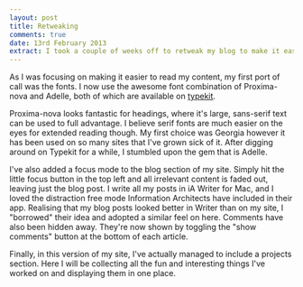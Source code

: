 ```yaml
---
layout: post
title: Retweaking
comments: true
date: 13rd February 2013
extract: I took a couple of weeks off to retweak my blog to make it easier to consume content.
---
```


As I was focusing on making it easier to read my content, my first port of call was the fonts. I now use the awesome font combination of Proxima-nova and Adelle, both of which are available on [typekit](http://typekit.com). 

Proxima-nova looks fantastic for headings, where it's large, sans-serif text can be used to full advantage. I believe serif fonts are much easier on the eyes for extended reading though. My first choice was Georgia however it has been used on so many sites that I've grown sick of it. After digging around on Typekit for a while, I stumbled upon the gem that is Adelle.

I've also added a focus mode to the blog section of my site. Simply hit the little focus button in the top left and all irrelevant content is faded out, leaving just the blog post. I write all my posts in iA Writer for Mac, and I loved the distraction free mode Information Architects have included in their app. Realising that my blog posts looked better in Writer than on my site, I "borrowed" their idea and adopted a similar feel on here. Comments have also been hidden away. They're now shown by toggling the "show comments" button at the bottom of each article. 

Finally, in this version of my site, I've actually managed to include a projects section. Here I will be collecting all the fun and interesting things I've worked on and displaying them in one place.